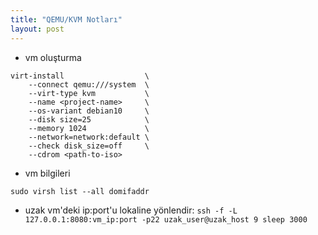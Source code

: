 ```yaml
---
title: "QEMU/KVM Notları"
layout: post
---
```


* vm oluşturma

```shell
virt-install                  \
    --connect qemu:///system  \
    --virt-type kvm           \
    --name <project-name>     \
    --os-variant debian10     \
    --disk size=25            \
    --memory 1024             \
    --network=network:default \
    --check disk_size=off     \
    --cdrom <path-to-iso>
```

* vm bilgileri

```shell
sudo virsh list --all domifaddr
```

* uzak vm'deki ip:port'u lokaline yönlendir:
`ssh -f -L 127.0.0.1:8080:vm_ip:port -p22 uzak_user@uzak_host 9 sleep 3000`
